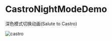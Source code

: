# CastroNightModeDemo

深色模式切换动画(Salute to Castro)

![castro](https://user-images.githubusercontent.com/11780294/161242149-22c50065-f02f-4b11-ac8e-2c589610e818.gif)
